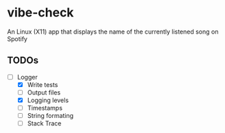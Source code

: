 # vibe-check
An Linux (X11) app that displays the name of the currently listened song on Spotify

## TODOs
- [ ] Logger
    - [x] Write tests
    - [ ] Output files
    - [x] Logging levels
    - [ ] Timestamps
    - [ ] String formating
    - [ ] Stack Trace
